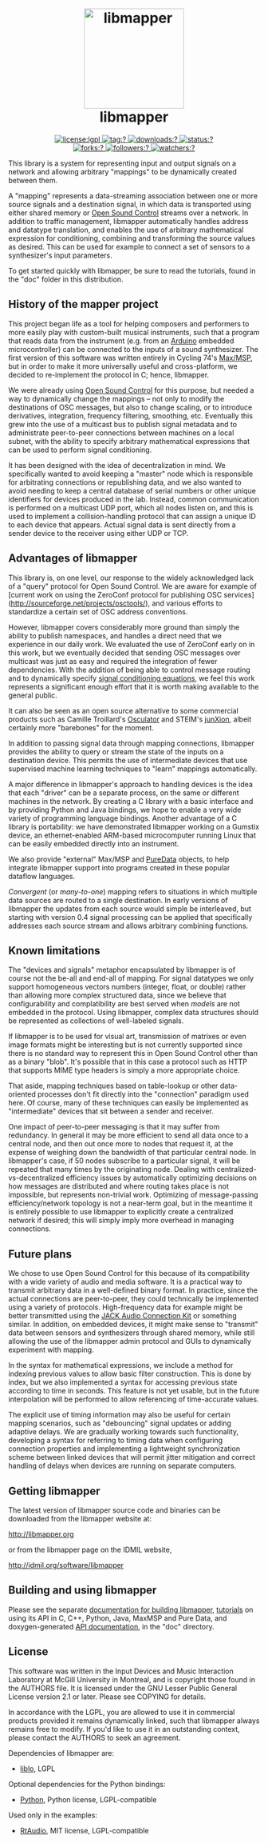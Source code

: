 <h1 align=center>
  <a href="http://libmapper.github.io" title="libmapper Documentation">
    <img alt="libmapper" src="http://libmapper.github.io/images/libmapper_logo_black_512px.png" style="width:200px">
  </a>
  <br>
  libmapper
</h1>

<p align=center>
  <a href="./LICENSE">
    <img
      alt="license:lgpl"
      src="https://img.shields.io/badge/license-LGPL v2.1-green.svg?style=flat-square"
    />
  </a>
  <a href="https://github.com/libmapper/libmapper/releases">
    <img
      alt="tag:?"
      src="https://img.shields.io/github/tag/libmapper/libmapper.svg?style=flat-square"
    />
  </a>
  <a href="https://github.com/libmapper/libmapper/releases">
    <img
      alt="downloads:?"
      src="https://img.shields.io/github/downloads/libmapper/libmapper/total.svg?style=flat-square"
    />
  </a>
  <a href="https://github.com/libmapper/libmapper/actions/workflows/ci.yml">
    <img
      alt="status:?"
      src="https://github.com/libmapper/libmapper/actions/workflows/ci.yml/badge.svg"
    />
  </a>
  <br/>
  <a href="https://github.com/libmapper/libmapper">
    <img
      alt="forks:?"
      src="https://img.shields.io/github/forks/libmapper/libmapper.svg?style=social"
    />
  </a>
  <a href="https://github.com/libmapper/libmapper">
    <img
      alt="followers:?"
      src="https://img.shields.io/github/stars/libmapper/libmapper.svg?style=social"
    />
  </a>
  <a href="https://github.com/libmapper/libmapper">
    <img
      alt="watchers:?"
      src="https://img.shields.io/github/watchers/libmapper/libmapper.svg?style=social"
    />
  </a>
</p>

This library is a system for representing input and output signals on a network
and allowing arbitrary "mappings" to be dynamically created between them.

A "mapping" represents a data-streaming association between one or more source signals and a
destination signal, in which data is transported using either shared memory or
[Open Sound Control](http://opensoundcontrol.org/) streams over a network. In addition to traffic
management, libmapper automatically handles address and datatype translation, and enables the use
of arbitrary mathematical expression for conditioning, combining and transforming the source values
as desired. This can be used for example to connect a set of sensors to a synthesizer's input
parameters.

To get started quickly with libmapper, be sure to read the tutorials, found in
the "doc" folder in this distribution.

History of the mapper project
-----------------------------

This project began life as a tool for helping composers and performers to more
easily play with custom-built musical instruments, such that a program that
reads data from the instrument (e.g. from an [Arduino](http://www.arduino.cc/)
embedded microcontroller) can be connected to the inputs of a sound synthesizer.
The first version of this software was written entirely in Cycling 74's
[Max/MSP](http://www.cycling74.com/), but in order to make it more universally
useful and cross-platform, we decided to re-implement the protocol in C; hence,
libmapper.

We were already using [Open Sound Control](http://opensoundcontrol.org/) for
this purpose, but needed a way to dynamically change the mappings – not only to
modify the destinations of OSC messages, but also to change scaling, or to
introduce derivatives, integration, frequency filtering, smoothing, etc.
Eventually this grew into the use of a multicast bus to publish signal metadata
and to administrate peer-to-peer connections between machines on a local subnet,
with the ability to specify arbitrary mathematical expressions that can be used
to perform signal conditioning.

It has been designed with the idea of decentralization in mind.  We specifically
wanted to avoid keeping a "master" node which is responsible for arbitrating
connections or republishing data, and we also wanted to avoid needing to keep a
central database of serial numbers or other unique identifiers for devices
produced in the lab.  Instead, common communication is performed on a multicast
UDP port, which all nodes listen on, and this is used to implement a
collision-handling protocol that can assign a unique ID to each device that
appears.  Actual signal data is sent directly from a sender device to the
receiver using either UDP or TCP.

Advantages of libmapper
-----------------------

This library is, on one level, our response to the widely acknowledged lack of a
"query" protocol for Open Sound Control.  We are aware for example of
[current work on using the ZeroConf protocol for publishing OSC services]
(http://sourceforge.net/projects/osctools/), and various efforts to standardize
a certain set of OSC address conventions.

However, libmapper covers considerably more ground than simply the ability to
publish namespaces, and handles a direct need that we experience in our daily
work.  We evaluated the use of ZeroConf early on in this work, but we eventually
decided that sending OSC messages over multicast was just as easy and required
the integration of fewer dependencies.  With the addition of being able to
control message routing and to dynamically specify [signal conditioning
equations](./doc/expression_syntax.md), we feel this work represents a significant enough effort that it is
worth making available to the general public.

It can also be seen as an open source alternative to some commercial products
such as Camille Troillard's [Osculator](http://www.osculator.net/) and STEIM's
[junXion](http://www.steim.org/steim/junxion_v4.html), albeit certainly more
"barebones" for the moment.

In addition to passing signal data through mapping connections, libmapper
provides the ability to query or stream the state of the inputs on a destination
device.  This permits the use of intermediate devices that use supervised
machine learning techniques to "learn" mappings automatically.

A major difference in libmapper's approach to handling devices is the idea that
each "driver" can be a separate process, on the same or different machines in
the network.  By creating a C library with a basic interface and by providing
Python and Java bindings, we hope to enable a very wide variety of programming
language bindings.
Another advantage of a C library is portability: we have demonstrated libmapper
working on a Gumstix device, an ethernet-enabled ARM-based microcomputer running
Linux that can be easily embedded directly into an instrument.

We also provide "external" Max/MSP and [PureData](http://puredata.info) objects,
to help integrate libmapper support into programs created in these popular
dataflow languages.

*Convergent* (or *many-to-one*) mapping refers to situations in which multiple
data sources are routed to a single destination.  In early versions of libmapper
the updates from each source would simple be interleaved, but starting with
version 0.4 signal processing can be applied that specifically addresses each
source stream and allows arbitrary combining functions.

Known limitations
-----------------

The "devices and signals" metaphor encapsulated by libmapper is of course not
the be-all and end-all of mapping.  For signal datatypes we only support
homogeneous vectors numbers (integer, float, or double) rather than allowing
more complex structured data, since we believe that configurability and
complatibility are best served when *models* are not embedded in the protocol.
Using libmapper, complex data structures should be represented as collections
of well-labeled signals.

If libmapper is to be used for visual art, transmission of matrixes or even
image formats might be interesting but is not currently supported since there is
no standard way to represent this in Open Sound Control other than as a binary
"blob".  It's possible that in this case a protocol such as HTTP that supports
MIME type headers is simply a more appropriate choice.

That aside, mapping techniques based on table-lookup or other data-oriented
processes don't fit directly into the "connection" paradigm used here.  Of
course, many of these techniques can easily be implemented as "intermediate"
devices that sit between a sender and receiver.

One impact of peer-to-peer messaging is that it may suffer from redundancy.  In
general it may be more efficient to send all data once to a central node, and
then out once more to nodes that request it, at the expense of weighing down the
bandwidth of that particular central node.  In libmapper's case, if 50 nodes
subscribe to a particular signal, it will be repeated that many times by the
originating node.  Dealing with centralized-vs-decentralized efficiency issues
by automatically optimizing decisions on how messages are distributed and where
routing takes place is not impossible, but represents non-trivial work.
Optimizing of message-passing efficiency/network topology is not a near-term
goal, but in the meantime it is entirely possible to use libmapper to explicitly
create a centralized network if desired; this will simply imply more overhead in
managing connections.

Future plans
------------

We chose to use Open Sound Control for this because of its compatibility with a
wide variety of audio and media software.  It is a practical way to transmit
arbitrary data in a well-defined binary format.  In practice, since the actual
connections are peer-to-peer, they could technically be implemented using a
variety of protocols.  High-frequency data for example might be better
transmitted using the [JACK Audio Connection Kit](http://jackaudio.org) or
something similar.  In addition, on embedded devices, it might make sense to
"transmit" data between sensors and synthesizers through shared memory, while
still allowing the use of the libmapper admin protocol and GUIs to dynamically
experiment with mapping.

In the syntax for mathematical expressions, we include a method for indexing
previous values to allow basic filter construction.  This is done by index, but
we also implemented a syntax for accessing previous state according to time in
seconds.  This feature is not yet usable, but in the future interpolation will
be performed to allow referencing of time-accurate values.

The explicit use of timing information may also be useful for certain mapping
scenarios, such as "debouncing" signal updates or adding adaptive delays.  We
are gradually working towards such functionality, developing a syntax for
referring to timing data when configuring connection properties and implementing
a lightweight synchronization scheme between linked devices that will permit
jitter mitigation and correct handling of delays when devices are running on
separate computers.

Getting libmapper
-----------------

The latest version of libmapper source code and binaries can be downloaded from
the libmapper website at:

<http://libmapper.org>

or from the libmapper page on the IDMIL website,

<http://idmil.org/software/libmapper>

Building and using libmapper
----------------------------

Please see the separate [documentation for building libmapper](./doc/how_to_compile_and_run.md), [tutorials](./doc/tutorials) on using
its API in C, C++, Python, Java, MaxMSP and Pure Data, and doxygen-generated [API
documentation](./doc/html/index.html), in the "doc" directory.

License
-------

This software was written in the Input Devices and Music Interaction Laboratory
at McGill University in Montreal, and is copyright those found in the AUTHORS
file.  It is licensed under the GNU Lesser Public General License version 2.1 or
later.  Please see COPYING for details.

In accordance with the LGPL, you are allowed to use it in commercial products
provided it remains dynamically linked, such that libmapper always remains free
to modify.  If you'd like to use it in an outstanding context, please contact
the AUTHORS to seek an agreement.

Dependencies of libmapper are:

* [liblo](http://liblo.sourceforge.net), LGPL

Optional dependencies for the Python bindings:

* [Python](http://www.python.org), Python license, LGPL-compatible

Used only in the examples:

* [RtAudio](http://www.music.mcgill.ca/~gary/rtaudio), MIT license,
  LGPL-compatible

